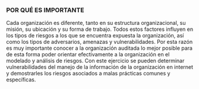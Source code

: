 ### POR QUÉ ES IMPORTANTE
Cada organización es diferente, tanto en su estructura organizacional, su misión, su ubicación y su forma de trabajo. Todos estos factores influyen en los tipos de riesgos a los que se encuentra expuesta la organización, así como los tipos de  adversarios, amenazas y vulnerabilidades. Por esta razón es muy importante conocer a la organización auditada lo mejor posible para de esta forma poder orientar efectivamente a la organización en el modelado y análisis de riesgos. Con este ejercicio se pueden determinar vulnerabilidades del manejo de la información de la organización en internet y demostrarles los riesgos asociados a malas prácticas comunes y específicas.


